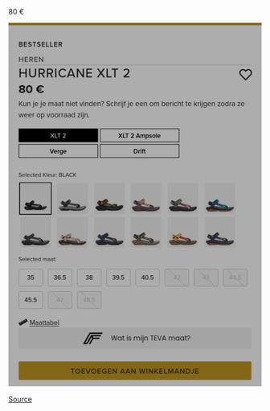 80 €

![](hurricane-xlt-2.png)

[Source](https://www.teva-eu.com/nl/be/men-sandals/hurricane-xlt-2/1019234.html#localePromptDialog)